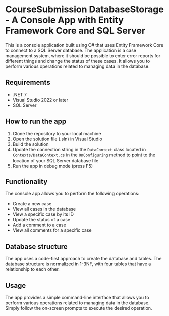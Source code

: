# CourseSubmission DatabaseStorage - A Console App with Entity Framework Core and SQL Server

This is a console application built using C# that uses Entity Framework Core to connect to a SQL Server database. The application is a case management system, where it should be possible to enter error reports for different things and change the status of these cases. It allows you to perform various operations related to managing data in the database.

## Requirements
- .NET 7
- Visual Studio 2022 or later
- SQL Server

## How to run the app
1. Clone the repository to your local machine
2. Open the solution file (.sln) in Visual Studio
3. Build the solution
4. Update the connection string in the `DataContext` class located in `Contexts/DataContext.cs` in the `OnConfiguring` method to point to the location of your SQL Server database file
6. Run the app in debug mode (press F5)

## Functionality
The console app allows you to perform the following operations:
- Create a new case
- View all cases in the database
- View a specific case by its ID
- Update the status of a case
- Add a comment to a case
- View all comments for a specific case

## Database structure
The app uses a code-first approach to create the database and tables. The database structure is normalized in 1-3NF, with four tables that have a relationship to each other.

## Usage
The app provides a simple command-line interface that allows you to perform various operations related to managing data in the database. Simply follow the on-screen prompts to execute the desired operation.
